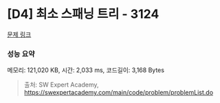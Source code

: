 # [D4] 최소 스패닝 트리 - 3124 

[문제 링크](https://swexpertacademy.com/main/code/problem/problemDetail.do?contestProbId=AV_mSnmKUckDFAWb) 

### 성능 요약

메모리: 121,020 KB, 시간: 2,033 ms, 코드길이: 3,168 Bytes



> 출처: SW Expert Academy, https://swexpertacademy.com/main/code/problem/problemList.do